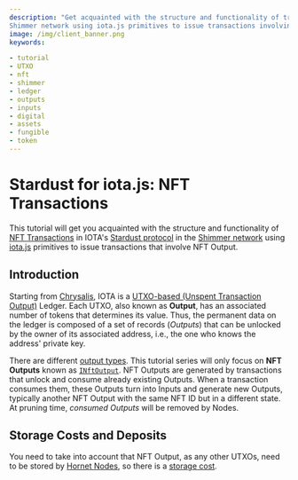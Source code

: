```yaml
---
description: "Get acquainted with the structure and functionality of transactions in IOTA's Stardust protocol in the
Shimmer network using iota.js primitives to issue transactions involving NFT Outputs."
image: /img/client_banner.png
keywords:

- tutorial
- UTXO
- nft
- shimmer
- ledger
- outputs
- inputs
- digital
- assets
- fungible
- token
---
```


# Stardust for iota.js: NFT Transactions

This tutorial will get you acquainted with the structure and functionality of [NFT Transactions](/learn/protocols/stardust/core-concepts/multi-asset-ledger#non-fungible-tokens-nfts) in
IOTA's [Stardust protocol](/introduction/welcome) in
the [Shimmer network](https://shimmer.network) using [iota.js](https://github.com/iotaledger/iota.js) primitives to
issue transactions that involve NFT Output.

## Introduction

Starting from [Chrysalis](/introduction/welcome), IOTA is
a [UTXO-based (Unspent Transaction Output)](/introduction/reference/details#unspent-transaction-output-utxo)
Ledger. Each UTXO, also known as **Output**, has an associated number of tokens that determines its value.
Thus, the permanent data on the ledger is composed of a set of records (_Outputs_) that can be unlocked by the owner of
its associated address, i.e., the one who knows the address' private key.

There are different [output types](/tips/tips/TIP-0018#output-design). This tutorial series will only focus on
**NFT Outputs** known as [`INftOutput`](./../../references/client/interfaces/INftOutput.md). NFT Outputs are
generated by transactions that unlock and consume already existing Outputs. When a transaction consumes them, these
Outputs turn into Inputs and generate new Outputs, typically another NFT Output with the same NFT ID but in a different state. At pruning time, _consumed Outputs_ will be removed by Nodes.

## Storage Costs and Deposits

You need to take into account that NFT Output, as any other UTXOs, need to be stored by [Hornet Nodes](/hornet/welcome), so there is a [storage cost](/iota.js/tutorials/value-transactions/introduction#storage-costs-and-deposits).
